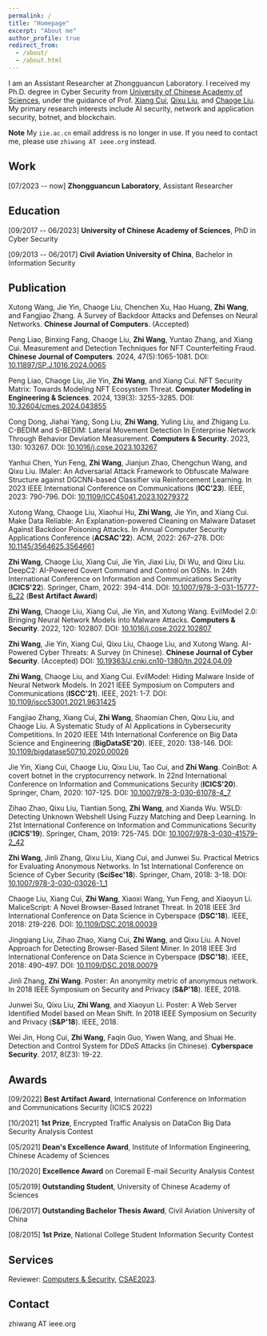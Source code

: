 ```yaml
---
permalink: /
title: "Homepage"
excerpt: "About me"
author_profile: true
redirect_from: 
  - /about/
  - /about.html
---
```


I am an Assistant Researcher at Zhongguancun Laboratory. I received my Ph.D. degree in Cyber Security from [University of Chinese Academy of Sciences](https://english.ucas.ac.cn/), under the guidance of Prof. [Xiang Cui](https://people.ucas.ac.cn/~0040784), [Qixu Liu](https://people.ucas.ac.cn/~liuqixu), and [Chaoge Liu](https://people.ucas.ac.cn/~liuchaoge). 
My primary research interests include AI security, network and application security, botnet, and blockchain. 

**Note** My `iie.ac.cn` email address is no longer in use. If you need to contact me, please use `zhiwang AT ieee.org` instead.

Work
---
\[07/2023 -- now\] **Zhongguancun Laboratory**, Assistant Researcher


Education
---

\[09/2017 -- 06/2023\] **University of Chinese Academy of Sciences**, PhD in Cyber Security

\[09/2013 -- 06/2017\] **Civil Aviation University of China**, Bachelor in Information Security


Publication 
---

Xutong Wang, Jie Yin, Chaoge Liu, Chenchen Xu, Hao Huang, **Zhi Wang**, and Fangjiao Zhang. A Survey of Backdoor Attacks and Defenses on Neural Networks. **Chinese Journal of Computers**. (Accepted)

Peng Liao, Binxing Fang, Chaoge Liu, **Zhi Wang**, Yuntao Zhang, and Xiang Cui. Measurement and Detection Techniques for NFT Counterfeiting Fraud. **Chinese Journal of Computers**. 2024, 47(5):1065-1081. DOI: [10.11897/SP.J.1016.2024.0065](http://cjc.ict.ac.cn/online/onlinepaper/lp-202458160556.pdf)

Peng Liao, Chaoge Liu, Jie Yin, **Zhi Wang**, and Xiang Cui. NFT Security Matrix: Towards Modeling NFT Ecosystem Threat. **Computer Modeling in Engineering & Sciences**. 2024, 139(3): 3255-3285. DOI: [10.32604/cmes.2024.043855](https://10.32604/cmes.2024.043855)

Cong Dong, Jiahai Yang, Song Liu, **Zhi Wang**, Yuling Liu, and Zhigang Lu. C-BEDIM and S-BEDIM: Lateral Movement Detection In Enterprise Network Through Behavior Deviation Measurement. **Computers & Security**. 2023, 130: 103267. DOI: [10.1016/j.cose.2023.103267](https://doi.org/10.1016/j.cose.2023.103267)

Yanhui Chen, Yun Feng, **Zhi Wang**, Jianjun Zhao, Chengchun Wang, and Qixu Liu. IMaler: An Adversarial Attack Framework to Obfuscate Malware Structure against DGCNN-based Classifier via Reinforcement Learning. In 2023 IEEE International Conference on Communications (**ICC'23**). IEEE, 2023: 790-796. DOI: [10.1109/ICC45041.2023.10279372](https://doi.org/10.1109/ICC45041.2023.10279372)

Xutong Wang, Chaoge Liu, Xiaohui Hu, **Zhi Wang**, Jie Yin, and Xiang Cui. Make Data Reliable: An Explanation-powered Cleaning on Malware Dataset Against Backdoor Poisoning Attacks. In Annual Computer Security Applications Conference (**ACSAC'22**). ACM, 2022: 267–278. DOI: [10.1145/3564625.3564661](https://doi.org/10.1145/3564625.3564661)

**Zhi Wang**, Chaoge Liu, Xiang Cui, Jie Yin, Jiaxi Liu, Di Wu, and Qixu Liu. DeepC2: AI-Powered Covert Command and Control on OSNs. In 24th International Conference on Information and Communications Security (**ICICS'22**). Springer, Cham, 2022: 394-414. DOI: [10.1007/978-3-031-15777-6_22](https://doi.org/10.1007/978-3-031-15777-6_22) (**Best Artifact Award**)

**Zhi Wang**, Chaoge Liu, Xiang Cui, Jie Yin, and Xutong Wang. EvilModel 2.0: Bringing Neural Network Models into Malware Attacks. **Computers & Security**. 2022, 120: 102807. DOI: [10.1016/j.cose.2022.102807](https://doi.org/10.1016/j.cose.2022.102807) 

**Zhi Wang**, Jie Yin, Xiang Cui, Qixu Liu, Chaoge Liu, and Xutong Wang. AI-Powered Cyber Threats: A Survey (in Chinese). **Chinese Journal of Cyber Security**. (Accepted) DOI: [10.19363/J.cnki.cn10-1380/tn.2024.04.09](https://jcs.iie.ac.cn/xxaqxb/ch/reader/view_abstract.aspx?doi=10.19363/J.cnki.cn10-1380/tn.2024.04.09)

**Zhi Wang**, Chaoge Liu, and Xiang Cui. EvilModel: Hiding Malware Inside of Neural Network Models. In 2021 IEEE Symposium on Computers and Communications (**ISCC'21**). IEEE, 2021: 1-7. DOI: [10.1109/iscc53001.2021.9631425](https://doi.org/10.1109/iscc53001.2021.9631425) 

Fangjiao Zhang, Xiang Cui, **Zhi Wang**, Shaomian Chen, Qixu Liu, and Chaoge Liu. A Systematic Study of AI Applications in Cybersecurity Competitions. In 2020 IEEE 14th International Conference on Big Data Science and Engineering (**BigDataSE'20**). IEEE, 2020: 138-146. DOI: [10.1109/bigdatase50710.2020.00026](https://doi.org/10.1109/bigdatase50710.2020.00026)

Jie Yin, Xiang Cui, Chaoge Liu, Qixu Liu, Tao Cui, and **Zhi Wang**. CoinBot: A covert botnet in the cryptocurrency network. In 22nd International Conference on Information and Communications Security (**ICICS'20**). Springer, Cham, 2020: 107-125. DOI: [10.1007/978-3-030-61078-4_7](https://doi.org/10.1007/978-3-030-61078-4_7)

Zihao Zhao, Qixu Liu, Tiantian Song, **Zhi Wang**, and Xianda Wu. WSLD: Detecting Unknown Webshell Using Fuzzy Matching and Deep Learning. In 21st International Conference on Information and Communications Security (**ICICS'19**). Springer, Cham, 2019: 725-745. DOI: [10.1007/978-3-030-41579-2_42](https://doi.org/10.1007/978-3-030-41579-2_42)

**Zhi Wang**, Jinli Zhang, Qixu Liu, Xiang Cui, and Junwei Su. Practical Metrics for Evaluating Anonymous Networks. In 1st International Conference on Science of Cyber Security (**SciSec'18**). Springer, Cham, 2018: 3-18. DOI: [10.1007/978-3-030-03026-1_1](https://doi.org/10.1007/978-3-030-03026-1_1)

Chaoge Liu, Xiang Cui, **Zhi Wang**, Xiaoxi Wang, Yun Feng, and Xiaoyun Li. MaliceScript: A Novel Browser-Based Intranet Threat. In 2018 IEEE 3rd International Conference on Data Science in Cyberspace (**DSC'18**). IEEE, 2018: 219-226. DOI: [10.1109/DSC.2018.00039](https://doi.org/10.1109/DSC.2018.00039)

Jingqiang Liu, Zihao Zhao, Xiang Cui, **Zhi Wang**, and Qixu Liu. A Novel Approach for Detecting Browser-Based Silent Miner. In 2018 IEEE 3rd International Conference on Data Science in Cyberspace (**DSC'18**). IEEE, 2018: 490-497. DOI: [10.1109/DSC.2018.00079](https://doi.org/10.1109/DSC.2018.00079)

Jinli Zhang, **Zhi Wang**. Poster: An anonymity metric of anonymous network. In 2018 IEEE Symposium on Security and Privacy (**S&P'18**). IEEE, 2018. 

Junwei Su, Qixu Liu, **Zhi Wang**, and Xiaoyun Li. Poster: A Web Server Identified Model based on Mean Shift. In 2018 IEEE Symposium on Security and Privacy (**S&P'18**). IEEE, 2018. 

Wei Jin, Hong Cui, **Zhi Wang**, Faqin Guo, Yiwen Wang, and Shuai He. Detection and Control System for DDoS Attacks (in Chinese). **Cyberspace Security**. 2017, 8(Z3): 19-22.


Awards
---

\[09/2022\] **Best Artifact Award**, International Conference on Information and Communications Security (ICICS 2022) 

\[10/2021\] **1st Prize**, Encrypted Traffic Analysis on DataCon Big Data Security Analysis Contest 

\[05/2021\] **Dean's Excellence Award**, Institute of Information Engineering, Chinese Academy of Sciences 

\[10/2020\] **Excellence Award** on Coremail E-mail Security Analysis Contest 

\[05/2019\] **Outstanding Student**, University of Chinese Academy of Sciences 

\[06/2017\] **Outstanding Bachelor Thesis Award**, Civil Aviation University of China 

\[08/2015\] **1st Prize**, National College Student Information Security Contest 

Services
---

Reviewer: [Computers & Security](https://www.sciencedirect.com/journal/computers-and-security), [CSAE2023](http://www.csaeconf.org/).

Contact 
---
zhiwang AT ieee.org
